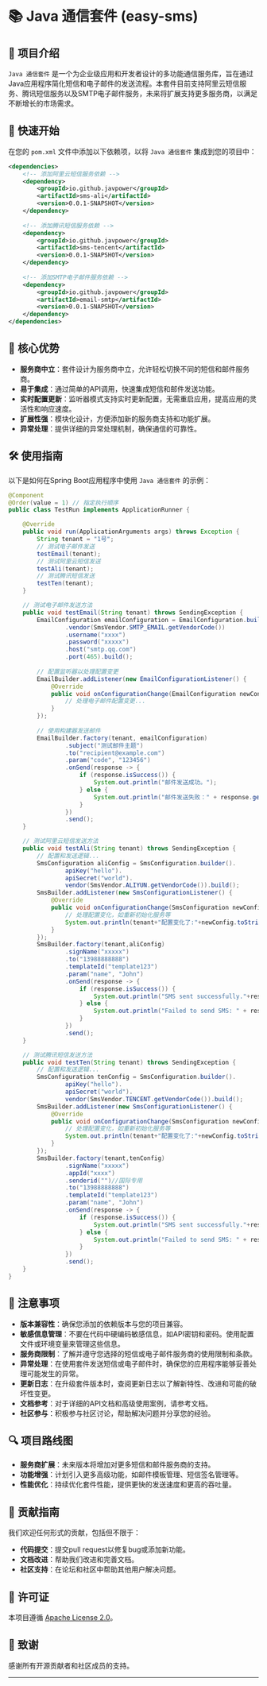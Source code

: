 # 📚 Java 通信套件 (easy-sms)

## 🌟 项目介绍

`Java 通信套件` 是一个为企业级应用和开发者设计的多功能通信服务库，旨在通过Java应用程序简化短信和电子邮件的发送流程。本套件目前支持阿里云短信服务、腾讯短信服务以及SMTP电子邮件服务，未来将扩展支持更多服务商，以满足不断增长的市场需求。

## 🚀 快速开始

在您的 `pom.xml` 文件中添加以下依赖项，以将 `Java 通信套件` 集成到您的项目中：

```xml
<dependencies>
    <!-- 添加阿里云短信服务依赖 -->
    <dependency>
        <groupId>io.github.javpower</groupId>
        <artifactId>sms-ali</artifactId>
        <version>0.0.1-SNAPSHOT</version>
    </dependency>
    
    <!-- 添加腾讯短信服务依赖 -->
    <dependency>
        <groupId>io.github.javpower</groupId>
        <artifactId>sms-tencent</artifactId>
        <version>0.0.1-SNAPSHOT</version>
    </dependency>
    
    <!-- 添加SMTP电子邮件服务依赖 -->
    <dependency>
        <groupId>io.github.javpower</groupId>
        <artifactId>email-smtp</artifactId>
        <version>0.0.1-SNAPSHOT</version>
    </dependency>
</dependencies>
```

## 🎯 核心优势

- **服务商中立**：套件设计为服务商中立，允许轻松切换不同的短信和邮件服务商。
- **易于集成**：通过简单的API调用，快速集成短信和邮件发送功能。
- **实时配置更新**：监听器模式支持实时更新配置，无需重启应用，提高应用的灵活性和响应速度。
- **扩展性强**：模块化设计，方便添加新的服务商支持和功能扩展。
- **异常处理**：提供详细的异常处理机制，确保通信的可靠性。

## 🛠️ 使用指南

以下是如何在Spring Boot应用程序中使用 `Java 通信套件` 的示例：

```java
@Component
@Order(value = 1) // 指定执行顺序
public class TestRun implements ApplicationRunner {

    @Override
    public void run(ApplicationArguments args) throws Exception {
        String tenant = "1号";
        // 测试电子邮件发送
        testEmail(tenant);
        // 测试阿里云短信发送
        testAli(tenant);
        // 测试腾讯短信发送
        testTen(tenant);
    }

    // 测试电子邮件发送方法
    public void testEmail(String tenant) throws SendingException {
        EmailConfiguration emailConfiguration = EmailConfiguration.builder()
                .vendor(SmsVendor.SMTP_EMAIL.getVendorCode())
                .username("xxxx")
                .password("xxxxx")
                .host("smtp.qq.com")
                .port(465).build();
        
        // 配置监听器以处理配置变更
        EmailBuilder.addListener(new EmailConfigurationListener() {
            @Override
            public void onConfigurationChange(EmailConfiguration newConfig) {
                // 处理电子邮件配置变更...
            }
        });
        
        // 使用构建器发送邮件
        EmailBuilder.factory(tenant, emailConfiguration)
                .subject("测试邮件主题")
                .to("recipient@example.com")
                .param("code", "123456")
                .onSend(response -> {
                    if (response.isSuccess()) {
                        System.out.println("邮件发送成功。");
                    } else {
                        System.out.println("邮件发送失败：" + response.getMessage());
                    }
                })
                .send();
    }

    // 测试阿里云短信发送方法
    public void testAli(String tenant) throws SendingException {
        // 配置和发送逻辑...
        SmsConfiguration aliConfig = SmsConfiguration.builder().
                apiKey("hello").
                apiSecret("world").
                vendor(SmsVendor.ALIYUN.getVendorCode()).build();
        SmsBuilder.addListener(new SmsConfigurationListener() {
            @Override
            public void onConfigurationChange(SmsConfiguration newConfig) {
                // 处理配置变化，如重新初始化服务等
                System.out.println(tenant+"配置变化了:"+newConfig.toString());
            }
        });
        SmsBuilder.factory(tenant,aliConfig)
                .signName("xxxxx")
                .to("13988888888")
                .templateId("template123")
                .param("name", "John")
                .onSend(response -> {
                    if (response.isSuccess()) {
                        System.out.println("SMS sent successfully."+response.getMessage());
                    } else {
                        System.out.println("Failed to send SMS: " + response.getMessage());
                    }
                })
                .send();
    }

    // 测试腾讯短信发送方法
    public void testTen(String tenant) throws SendingException {
        // 配置和发送逻辑...
        SmsConfiguration tenConfig = SmsConfiguration.builder().
                apiKey("hello").
                apiSecret("world").
                vendor(SmsVendor.TENCENT.getVendorCode()).build();
        SmsBuilder.addListener(new SmsConfigurationListener() {
            @Override
            public void onConfigurationChange(SmsConfiguration newConfig) {
                // 处理配置变化，如重新初始化服务等
                System.out.println(tenant+"配置变化了:"+newConfig.toString());
            }
        });
        SmsBuilder.factory(tenant,tenConfig)
                .signName("xxxxx")
                .appId("xxxx")
                .senderid("")//国际专用
                .to("13988888888")
                .templateId("template123")
                .param("name", "John")
                .onSend(response -> {
                    if (response.isSuccess()) {
                        System.out.println("SMS sent successfully."+response.getMessage());
                    } else {
                        System.out.println("Failed to send SMS: " + response.getMessage());
                    }
                })
                .send();
    }
}
```

## 📜 注意事项

- **版本兼容性**：确保您添加的依赖版本与您的项目兼容。
- **敏感信息管理**：不要在代码中硬编码敏感信息，如API密钥和密码。使用配置文件或环境变量来管理这些信息。
- **服务商限制**：了解并遵守您选择的短信或电子邮件服务商的使用限制和条款。
- **异常处理**：在使用套件发送短信或电子邮件时，确保您的应用程序能够妥善处理可能发生的异常。
- **更新日志**：在升级套件版本时，查阅更新日志以了解新特性、改进和可能的破坏性变更。
- **文档参考**：对于详细的API文档和高级使用案例，请参考文档。
- **社区参与**：积极参与社区讨论，帮助解决问题并分享您的经验。

## 🔍 项目路线图

- **服务商扩展**：未来版本将增加对更多短信和邮件服务商的支持。
- **功能增强**：计划引入更多高级功能，如邮件模板管理、短信签名管理等。
- **性能优化**：持续优化套件性能，提供更快的发送速度和更高的吞吐量。

## 🤝 贡献指南

我们欢迎任何形式的贡献，包括但不限于：

- **代码提交**：提交pull request以修复bug或添加新功能。
- **文档改进**：帮助我们改进和完善文档。
- **社区支持**：在论坛和社区中帮助其他用户解决问题。

## 📜 许可证

本项目遵循 [Apache License 2.0](LICENSE)。

## 🙏 致谢

感谢所有开源贡献者和社区成员的支持。

---